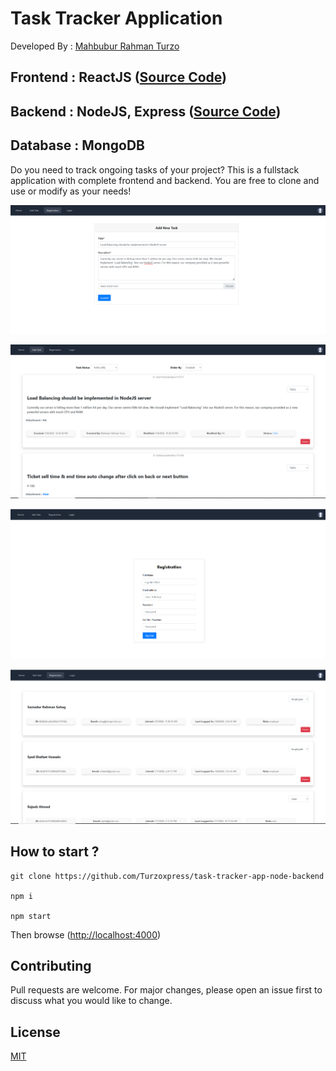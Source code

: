 # Task Tracker Application

Developed By : [Mahbubur Rahman Turzo](https://github.com/Turzoxpress)

## Frontend : **ReactJS** ([Source Code](https://github.com/Turzoxpress/task-tracker-app-react-frontend))

## Backend : **NodeJS, Express** ([Source Code](https://github.com/Turzoxpress/task-tracker-app-node-backend))

## Database : **MongoDB**

Do you need to track ongoing tasks of your project? This is a fullstack application with complete frontend and backend. You are free to clone and use or modify as your needs!

![Screenshot](screenshots/s0.PNG)

![Screenshot](screenshots/s1.PNG)

![Screenshot](screenshots/s2.PNG)

![Screenshot](screenshots/s4.PNG)

## How to start ?

```
git clone https://github.com/Turzoxpress/task-tracker-app-node-backend

npm i

npm start
```

Then browse ([http://localhost:4000](http://localhost:4000))

## Contributing

Pull requests are welcome. For major changes, please open an issue first to discuss what you would like to change.

## License

[MIT](https://choosealicense.com/licenses/mit/)
